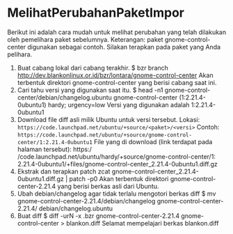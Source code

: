 # MelihatPerubahanPaketImpor
Berikut ini adalah cara mudah untuk melihat perubahan yang telah dilakukan oleh
pemelihara paket sebelumnya.
Keterangan: paket gnome-control-center digunakan sebagai contoh. Silakan
terapkan pada paket yang Anda pelihara.
   1. Buat cabang lokal dari cabang terakhir.
$ bzr branch http://dev.blankonlinux.or.id/bzr/lontara/gnome-control-center
     Akan terbentuk direktori gnome-control-center yang berisi cabang saat
     ini.
   1. Cari tahu versi yang digunakan saat itu.
$ head -n1 gnome-control-center/debian/changelog.ubuntu
gnome-control-center (1:2.21.4-0ubuntu1) hardy; urgency=low
     Versi yang digunakan adalah 1:2.21.4-0ubuntu1
   1. Download file diff asli milik Ubuntu untuk versi tersebut.
     Lokasi: ​`https://code.launchpad.net/ubuntu/+source/<paket>/<versi>`
     Contoh: ​`https://code.launchpad.net/ubuntu/+source/gnome-control-center/1:2.21.4-0ubuntu1`
     File yang di download (link terdapat pada halaman tersebut): ​https:/
     /code.launchpad.net/ubuntu/hardy/+source/gnome-control-center/1:
     2.21.4-0ubuntu1/+files/gnome-control-center_2.21.4-0ubuntu1.diff.gz
   1. Ekstrak dan terapkan patch
zcat gnome-control-center_2.21.4-0ubuntu1.diff.gz | patch -p0
     Akan terbentuk direktori gnome-control-center-2.21.4 yang berisi
     berkas asli dari Ubuntu.
   1. Ubah debian/changelog agar tidak terlalu mengotori berkas diff
$ mv gnome-control-center-2.21.4/debian/changelog gnome-control-center-2.21.4/
debian/changelog.ubuntu
   1. Buat diff
$ diff -urN -x .bzr gnome-control-center-2.21.4 gnome-control-center >
blankon.diff
Selamat mempelajari berkas blankon.diff